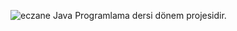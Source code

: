 ![eczane](https://user-images.githubusercontent.com/39102004/71313085-cc2b7e80-2444-11ea-8ecc-9d2b256605cd.png)
Java Programlama dersi dönem projesidir.
